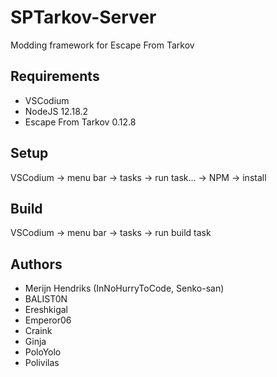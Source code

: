 # SPTarkov-Server

Modding framework for Escape From Tarkov

## Requirements

- VSCodium
- NodeJS 12.18.2
- Escape From Tarkov 0.12.8

## Setup

VSCodium -> menu bar -> tasks -> run task... -> NPM -> install

## Build

VSCodium -> menu bar -> tasks -> run build task

## Authors

- Merijn Hendriks (InNoHurryToCode, Senko-san)
- BALIST0N
- Ereshkigal
- Emperor06
- Craink
- Ginja
- PoloYolo
- Polivilas
